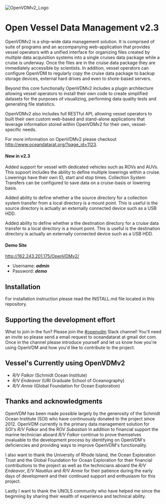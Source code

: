 [OpenVDMv2_Logo]: http://www.oceandatarat.org/wp-content/uploads/2014/11/openVDM_LogoV2_1_long.png "Open Vessel Data Managment v2" 

![OpenVDMv2_Logo]
# Open Vessel Data Management v2.3

OpenVDMv2 is a ship-wide data management solution.  It is comprised of suite of programs and an accompanying web-application that provides vessel operators with a unified interface for organizing files created by multiple data acquisition systems into a single cruises data package while a cruise is underway.  Once the files are in the cruise data package they are immediately accessible by scientists.  In addition, vessel operators can configure OpenVDM to regularly copy the cruise data package to backup storage devices, external hard drives and even to shore-based servers.

Beyond this core functionally OpenVDMv2 includes a plugin architecture allowing vessel operators to install their own code to create simplified datasets for the purposes of visualizing, performing data quality tests and generating file statistics.

OpenVDMv2 also includes full RESTful API, allowing vessel operators to built their own custom web-based and stand-alone applications that leverage information stored within OpenVDMv2 for their own, vessel-specific needs.

For more information on OpenVDMv2 please checkout <http://www.oceandatarat.org/?page_id=1123>.

#### New in v2.3 ####

Added support for vessel with dedicated vehicles such as ROVs and AUVs.  This supoort includes the ability to define multiple lowerings within a cruise.  Lowerings have their own ID, start and stop times.  Collection System Transfers can be configured to save data on a cruise-basis or lowering basis.

Added ability to define whether a the source directory for a collection system transfer from a local directory is a mount point.  This is useful is the source directory is actually an externally connected device such as a USB HDD.

Added ability to define whether a the destination directory for a cruise data transfer to a local directory is a mount point.  This is useful is the destination directory is actually an externally connected device such as a USB HDD.

#### Demo Site ####
<http://162.243.201.175/OpenVDMv2/>
- Username: ***admin***
- Password: ***demo***

## Installation ##

For installation instruction please read the INSTALL.md file located in this repository.

## Supporting the development effort ##

What to join in the fun?  Please join the [#openvdm](https://oceandatarat.slack.com/messages/C3R1Z084Q) Slack channel!  You'll need an invite so please send a email request to oceandatarat at gmail dot com. Once in the channel please introduce yourself and let us know how you're using OpenVDM and how you'd like to contribute to the project.

## Vessel's Currently using OpenVDMv2 ##
- *R/V Falkor* (Schmidt Ocean Institute)
- *R/V Endeavor* (URI Graduate School of Oceanography)
- *R/V Annie* (Global Foundation for Ocean Exploration)

## Thanks and acknowledgments ##

OpenVDM has been made possible largely by the generosity of the Schmidt Ocean Institute (SOI) who have continuously donated to the project since 2012.  OpenVDM currently is the primary data management solution for SOI's *R/V Falkor* and the ROV *Subastian*  In addition to financial support the marine technician aboard *R/V Falkor* continue to prove themselves invaluable to the development process by identifying on OpenVDM's deficiencies and providing ways to improve OpenVDM's functionality.

I also want to thank the University of Rhode Island, the Ocean Exploration Trust and the Global Foundation for Ocean Exploration for their financial contributions to the project as well as the technicians aboard the *R/V Endeavor*, *E/V Nautilus* and *R/V Annie* for their patience during the early days of development and their continued support and enthusiasm for this project.

Lastly I want to thank the UNOLS community who have helped me since the beginning by sharing their wealth of experience and technical ability.
